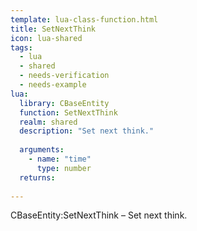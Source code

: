 ```yaml
---
template: lua-class-function.html
title: SetNextThink
icon: lua-shared
tags:
  - lua
  - shared
  - needs-verification
  - needs-example
lua:
  library: CBaseEntity
  function: SetNextThink
  realm: shared
  description: "Set next think."
  
  arguments:
    - name: "time"
      type: number
  returns:
    
---
```


<div class="lua__search__keywords">
CBaseEntity:SetNextThink &#x2013; Set next think.
</div>
